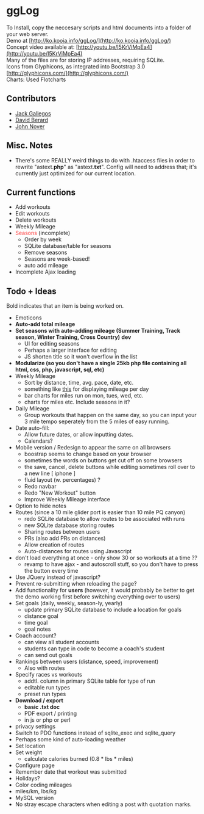 # ggLog

To Install, copy the neccesary scripts and html documents into a folder of your web server.  
Demo at [http://ko.kooia.info/ggLog/](http://ko.kooia.info/ggLog/)  
Concept video available at: [http://youtu.be/I5KrViMpEa4](http://youtu.be/I5KrViMpEa4)  
Many of the files are for storing IP addresses, requiring SQLite.  
Icons from Glyphicons, as integrated into Bootstrap 3.0 [http://glyphicons.com/](http://glyphicons.com/)  
Charts: Used Flotcharts

## Contributors

* [Jack Gallegos](https://github.com/Jeak)
* [David Berard](https://github.com/davidberard98)
* [John Nover](https://www.facebook.com/john.nover.7)

## Misc. Notes

* There's some REALLY weird things to do with .htaccess files in order to rewrite "astext.__php__" as "astext.__txt__".  Config will need to address that; it's currently just optimized for our current location.

## Current functions
* Add workouts
* Edit workouts
* Delete workouts
* Weekly Mileage
* <span style="color:#F33;">Seasons</span> (incomplete)
    + Order by week
    + SQLite database/table for seasons
    + Remove seasons
    + Seasons are week-based!
    + auto add mileage
* Incomplete Ajax loading

## Todo + Ideas

Bold indicates that an item is being worked on.

* Emoticons
* __Auto-add total mileage__
* __Set seasons with auto-adding mileage (Summer Training, Track season, Winter Training, Cross Country)__ __dev__
    + UI for editing seasons 
    + Perhaps a larger interface for editing
    + JS shorten title so it won't overflow in the list
* __Modularize (so you don't have a single 25kb php file containing all html, css, php, javascript, sql, etc)__
* Weekly Mileage
    + Sort by distance, time, avg. pace, date, etc.
    + something like [this](http://bl.ocks.org/mbostock/4063318) for displaying mileage per day
    + bar charts for miles run on mon, tues, wed, etc.
    + charts for miles etc.  Include seasons in it?
* Daily Mileage
    + Group workouts that happen on the same day, so you can input your 3 mile tempo seperately from the 5 miles of easy running.
* Date auto-fill:
    + Allow future dates, or allow inputting dates.
    + Calendars?
* Mobile version / Redesign to appear the same on all browsers
    + boostrap seems to change based on your browser
    + sometimes the words on buttons get cut off on some browsers
    + the save, cancel, delete buttons while editing sometimes roll over to a new line [ iphone ]
    + fluid layout (w. percentages) ?
    + Redo navbar
    + Redo "New Workout" button
    + Improve Weekly Mileage interface
* Option to hide notes
* Routes (since a 10 mile glider port is easier than 10 mile PQ canyon)
    + redo SQLite database to allow routes to be associated with runs
    + new SQLite database storing routes
    + Sharing routes between users
    + PRs (also add PRs on distances)
    + Allow creation of routes
    + Auto-distances for routes using Javascript
* don't load everything at once - only show 30 or so workouts at a time ??
    + revamp to have ajax - and autoscroll stuff, so you don't have to press the button every time
* Use JQuery instead of javascript?
* Prevent re-submitting when reloading the page?
* Add functionality for **users** (however, it would probably be better to get the demo working first before switching everything over to users)
* Set goals (daily, weekly, season-ly, yearly)
    + update primary SQLite database to include a location for goals
    + distance goal
    + time goal
    + goal notes
* Coach account?
    + can view all student accounts
    + students can type in code to become a coach's student
    + can send out goals
* Rankings between users (distance, speed, improvement)
    + Also with routes
* Specify races vs workouts
    + addtl. column in primary SQLite table for type of run
    + editable run types
    + preset run types
* __Download / export__
    + __basic .txt doc__
    + PDF export / printing
    + in js or php or perl
* privacy settings
* Switch to PDO functions instead of sqlite\_exec and sqlite\_query
* Perhaps some kind of auto-loading weather
* Set location
* Set weight
    + calculate calories burned (0.8 &#42; lbs &#42; miles)
* Configure page
* Remember date that workout was submitted
* Holidays?
* Color coding mileages
* miles/km, lbs/kg
* MySQL version
* No stray escape characters when editing a post with quotation marks.
